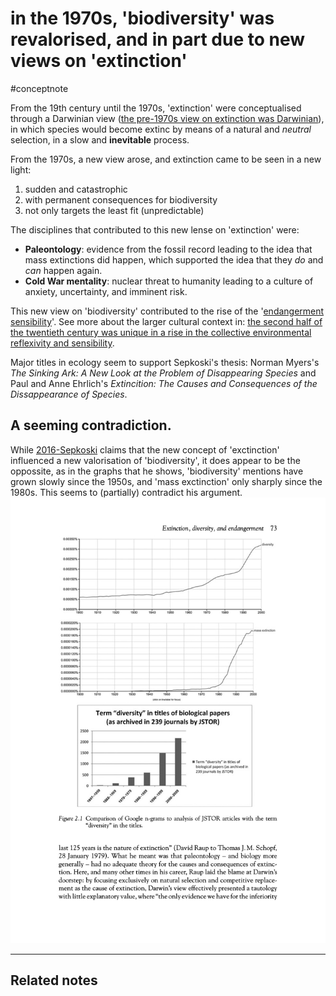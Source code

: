 # in the 1970s, 'biodiversity' was revalorised, and in part due to new views on 'extinction'
#conceptnote

From the 19th century until the 1970s, 'extinction' were conceptualised through a Darwinian view ([the pre-1970s view on extinction was Darwinian](the%20pre-1970s%20view%20on%20extinction%20was%20Darwinian.md)), in which species would become extinc by means of a natural and *neutral* selection, in a slow and **inevitable** process. 

From the 1970s, a new view arose, and extinction came to be seen in a new light:
1.  sudden and catastrophic
2.  with permanent consequences for biodiversity
3.  not only targets the least fit (unpredictable)

The disciplines that contributed to this new lense on 'extinction' were:

-   **Paleontology**: evidence from the fossil record leading to the idea that mass extinctions did happen, which supported the idea that they _do_ and _can_ happen again.
-   **Cold War mentality**: nuclear threat to humanity leading to a culture of anxiety, uncertainty, and imminent risk.

This new view on 'biodiversity' contributed to the rise of the '[endangerment sensibility](endangerment%20sensibility)'. See more about the larger cultural context in: [the second half of the twentieth century was unique in a rise in the collective environmental reflexivity and sensibility](the%20second%20half%20of%20the%20twentieth%20century%20was%20unique%20in%20a%20rise%20in%20the%20collective%20environmental%20reflexivity%20and%20sensibility.md).

Major titles in ecology seem to support Sepkoski's thesis: Norman Myers's *The Sinking Ark: A New Look at the Problem of Disappearing Species* and Paul and Anne Ehrlich's *Extincition: The Causes and Consequences of the Dissappearance of Species*.

## A seeming contradiction.

While [2016-Sepkoski](2016-Sepkoski.md) claims that the new concept of 'exctinction' influenced a new valorisation of 'biodiversity', it does appear to be the oppossite, as in the graphs that he shows, 'biodiversity' mentions have grown slowly since the 1950s, and 'mass exctinction' only sharply since the 1980s. This seems to (partially) contradict his argument.
![](Google%20n-grams%20'diversity'%20(Sepkoski%202016).jpg)


---

Related notes
- 

